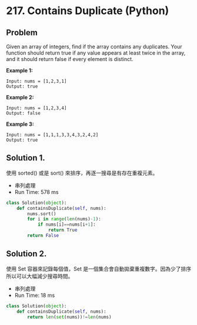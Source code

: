 # 217. Contains Duplicate (Python)

## Problem
Given an array of integers, find if the array contains any duplicates. Your function should return true if any value appears at least twice in the array, and it should return false if every element is distinct.

**Example 1:**
```
Input: nums = [1,2,3,1]
Output: true
```

**Example 2:**
```
Input: nums = [1,2,3,4]
Output: false
```

**Example 3:**
```
Input: nums = [1,1,1,3,3,4,3,2,4,2]
Output: true
```



## Solution 1.

使用 sorted() 或是 sort() 來排序，再逐一搜尋是有存在重複元素。

- 串列處理
- Run Time: 578 ms

```py
class Solution(object):
    def containsDuplicate(self, nums):
        nums.sort()
        for i in range(len(nums)-1):
            if nums[i]==nums[i+1]:
                return True
        return False    
```

## Solution 2.
使用 Set 容器來記錄每個值，Set 是一個集合會自動拋棄重複數字。因為少了排序所以可以大幅減少搜尋時間。

- 串列處理
- Run Time: 18 ms

```py
class Solution(object):
    def containsDuplicate(self, nums):
        return len(set(nums))!=len(nums)
```